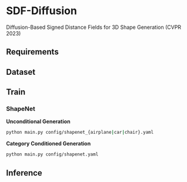 # SDF-Diffusion

Diffusion-Based Signed Distance Fields for 3D Shape Generation (CVPR 2023)


## Requirements



## Dataset



## Train

### ShapeNet


**Unconditional Generation**

```sh
python main.py config/shapenet_{airplane|car|chair}.yaml
```

**Category Conditioned Generation**

```sh
python main.py config/shapenet.yaml
```


## Inference





